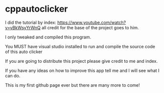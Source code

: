 # cppautoclicker
I did the tutorial by index: https://www.youtube.com/watch?v=yBkWsyYrWnQ all credit for the base of the project goes to him.

I only tweaked and compiled this program.

You MUST have visual studio installed to run and compile the source code of this auto clicker

If you are going to distribute this project please give credit to me and index.

If you have any ideas on how to improve this app tell me and I will see what I can do.

This is my first github page ever but there are many more to come!
